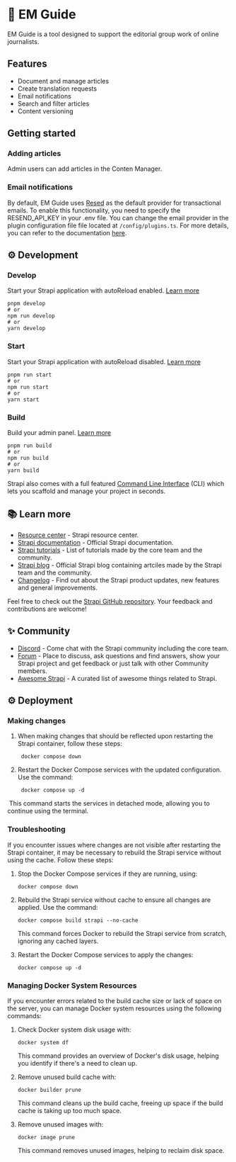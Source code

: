 # 🚀 EM Guide

EM Guide is a tool designed to support the editorial group work of online journalists.

## Features

- Document and manage articles
- Create translation requests
- Email notifications
- Search and filter articles
- Content versioning

## Getting started

### Adding articles

Admin users can add articles in the Conten Manager.

### Email notifications

By default, EM Guide uses [Resed](https://resend.com/) as the default provider for transactional emails. To enable this functionality, you need to specify the RESEND_API_KEY in your .env file. You can change the email provider in the plugin configuration file file located at `/config/plugins.ts`.
For more details, you can refer to the documentation [here](https://docs.strapi.io/dev-docs/providers).

## ⚙️ Development

### Develop

Start your Strapi application with autoReload enabled. [Learn more](https://docs.strapi.io/dev-docs/cli#strapi-develop)

```
pnpm develop
# or
npm run develop
# or
yarn develop
```

### Start

Start your Strapi application with autoReload disabled. [Learn more](https://docs.strapi.io/dev-docs/cli#strapi-start)

```
pnpm run start
# or
npm run start
# or
yarn start
```

### Build

Build your admin panel. [Learn more](https://docs.strapi.io/dev-docs/cli#strapi-build)

```
pnpm run build
# or
npm run build
# or
yarn build
```

Strapi also comes with a full featured [Command Line Interface](https://docs.strapi.io/dev-docs/cli) (CLI) which lets you scaffold and manage your project in seconds.

## 📚 Learn more

- [Resource center](https://strapi.io/resource-center) - Strapi resource center.
- [Strapi documentation](https://docs.strapi.io) - Official Strapi documentation.
- [Strapi tutorials](https://strapi.io/tutorials) - List of tutorials made by the core team and the community.
- [Strapi blog](https://strapi.io/blog) - Official Strapi blog containing artciles made by the Strapi team and the community.
- [Changelog](https://strapi.io/changelog) - Find out about the Strapi product updates, new features and general improvements.

Feel free to check out the [Strapi GitHub repository](https://github.com/strapi/strapi). Your feedback and contributions are welcome!

## ✨ Community

- [Discord](https://discord.strapi.io) - Come chat with the Strapi community including the core team.
- [Forum](https://forum.strapi.io/) - Place to discuss, ask questions and find answers, show your Strapi project and get feedback or just talk with other Community members.
- [Awesome Strapi](https://github.com/strapi/awesome-strapi) - A curated list of awesome things related to Strapi.

## ⚙️ Deployment

### Making changes

1. When making changes that should be reflected upon restarting the Strapi container, follow these steps:

   ` docker compose down`

2. Restart the Docker Compose services with the updated configuration. Use the command:

   ` docker compose up -d`

​ This command starts the services in detached mode, allowing you to continue using the terminal.

### Troubleshooting

If you encounter issues where changes are not visible after restarting the Strapi container, it may be necessary to rebuild the Strapi service without using the cache. Follow these steps:

1. Stop the Docker Compose services if they are running, using:

   `docker compose down`

2. Rebuild the Strapi service without cache to ensure all changes are applied. Use the command:

   `docker compose build strapi --no-cache`

   This command forces Docker to rebuild the Strapi service from scratch, ignoring any cached layers.

3. Restart the Docker Compose services to apply the changes:

   `docker compose up -d`

### Managing Docker System Resources

If you encounter errors related to the build cache size or lack of space on the server, you can manage Docker system resources using the following commands:

1. Check Docker system disk usage with:

   `docker system df`

   This command provides an overview of Docker's disk usage, helping you identify if there's a need to clean up.

2. Remove unused build cache with:

   `docker builder prune`

   This command cleans up the build cache, freeing up space if the build cache is taking up too much space.

3. Remove unused images with:

   `docker image prune`

   This command removes unused images, helping to reclaim disk space.
